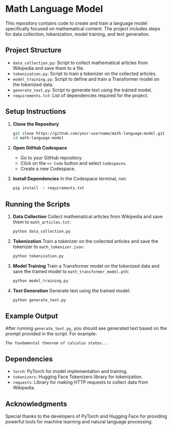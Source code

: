 # Math Language Model

This repository contains code to create and train a language model specifically focused on mathematical content. The project includes steps for data collection, tokenization, model training, and text generation.

## Project Structure

- `data_collection.py`: Script to collect mathematical articles from Wikipedia and save them to a file.
- `tokenization.py`: Script to train a tokenizer on the collected articles.
- `model_training.py`: Script to define and train a Transformer model on the tokenized data.
- `generate_text.py`: Script to generate text using the trained model.
- `requirements.txt`: List of dependencies required for the project.

## Setup Instructions

1. **Clone the Repository**
   ```bash
   git clone https://github.com/your-username/math-language-model.git
   cd math-language-model
   ```

2. **Open GitHub Codespace**
   - Go to your GitHub repository.
   - Click on the `<> Code` button and select `Codespaces`.
   - Create a new Codespace.

3. **Install Dependencies**
   In the Codespace terminal, run:
   ```bash
   pip install -r requirements.txt
   ```

## Running the Scripts

1. **Data Collection**
   Collect mathematical articles from Wikipedia and save them to `math_articles.txt`:
   ```bash
   python data_collection.py
   ```

2. **Tokenization**
   Train a tokenizer on the collected articles and save the tokenizer to `math_tokenizer.json`:
   ```bash
   python tokenization.py
   ```

3. **Model Training**
   Train a Transformer model on the tokenized data and save the trained model to `math_transformer_model.pth`:
   ```bash
   python model_training.py
   ```

4. **Text Generation**
   Generate text using the trained model:
   ```bash
   python generate_text.py
   ```

## Example Output

After running `generate_text.py`, you should see generated text based on the prompt provided in the script. For example:
```
The fundamental theorem of calculus states...
```

## Dependencies

- `torch`: PyTorch for model implementation and training.
- `tokenizers`: Hugging Face Tokenizers library for tokenization.
- `requests`: Library for making HTTP requests to collect data from Wikipedia.

## Acknowledgments

Special thanks to the developers of PyTorch and Hugging Face for providing powerful tools for machine learning and natural language processing.
